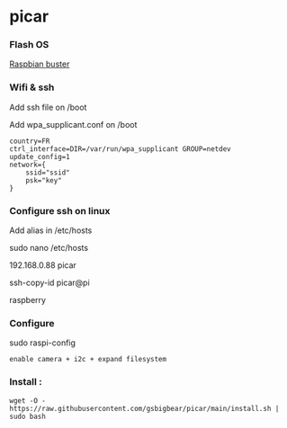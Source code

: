 # picar

### Flash OS
[Raspbian buster](https://downloads.raspberrypi.org/raspios_oldstable_lite_armhf/images/raspios_oldstable_lite_armhf-2021-12-02/2021-12-02-raspios-buster-armhf-lite.zip)

### Wifi & ssh

Add ssh file on /boot
   
Add wpa_supplicant.conf on /boot

    country=FR
    ctrl_interface=DIR=/var/run/wpa_supplicant GROUP=netdev
    update_config=1
    network={
        ssid="ssid"
        psk="key"
    }
   
### Configure ssh on linux

Add alias in /etc/hosts

   sudo nano /etc/hosts
   
   192.168.0.88   picar

   ssh-copy-id picar@pi
   
   raspberry


### Configure
sudo raspi-config

    enable camera + i2c + expand filesystem

### Install :

    wget -O - https://raw.githubusercontent.com/gsbigbear/picar/main/install.sh | sudo bash
